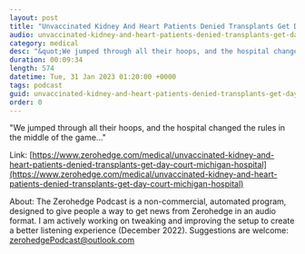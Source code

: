 ```yaml
---
layout: post
title: "Unvaccinated Kidney And Heart Patients Denied Transplants Get Day In Court With Michigan Hospital"
audio: unvaccinated-kidney-and-heart-patients-denied-transplants-get-day-court-michigan-hospital-0
category: medical
desc: "&quot;We jumped through all their hoops, and the hospital changed the rules in the middle of the game...&quot;"
duration: 00:09:34
length: 574
datetime: Tue, 31 Jan 2023 01:20:00 +0000
tags: podcast
guid: unvaccinated-kidney-and-heart-patients-denied-transplants-get-day-court-michigan-hospital-0
order: 0
---
```

&quot;We jumped through all their hoops, and the hospital changed the rules in the middle of the game...&quot;

Link: [https://www.zerohedge.com/medical/unvaccinated-kidney-and-heart-patients-denied-transplants-get-day-court-michigan-hospital](https://www.zerohedge.com/medical/unvaccinated-kidney-and-heart-patients-denied-transplants-get-day-court-michigan-hospital)

About: The Zerohedge Podcast is a non-commercial, automated program, designed to give people a way to get news from Zerohedge in an audio format.  I am actively working on tweaking and improving the setup to create a better listening experience (December 2022).  Suggestions are welcome: [zerohedgePodcast@outlook.com](mailto:zerohedgePodcast@outlook.com)